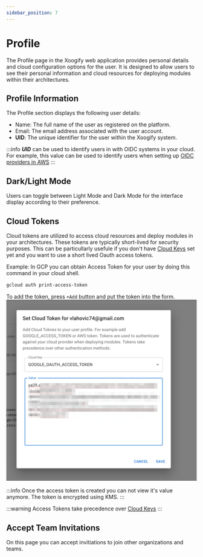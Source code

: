 ```yaml
---
sidebar_position: 7
---
```


# Profile

The Profile page in the Xoogify web application provides personal details and cloud configuration options for the user. It is designed to allow users to see their personal information and cloud resources for deploying modules within their architectures.

## Profile Information

The Profile section displays the following user details:

- Name: The full name of the user as registered on the platform.
- Email: The email address associated with the user account.
- **UID**: The unique identifier for the user within the Xoogify system.

:::info
**_UID_** can be used to identify users in with OIDC systems in your cloud. For example, this value can be used to identify users when setting up [OIDC providers in AWS](https://docs.aws.amazon.com/IAM/latest/UserGuide/id_roles_providers_create_oidc.html)
:::

## Dark/Light Mode

Users can toggle between Light Mode and Dark Mode for the interface display according to their preference.

## Cloud Tokens

Cloud tokens are utilized to access cloud resources and deploy modules in your architectures. These tokens are typically short-lived for security purposes. This can be particullarly usefule if you don't have [Cloud Keys](./Organization.md#cloud-keys) set yet and you want to use a short lived Oauth access tokens.

Example:
In GCP you can obtain Access Token for your user by doing this command in your cloud shell.

```sh
gcloud auth print-access-token
```

To add the token, press `+Add` button and put the token into the form.
![Access Token](./img/Profile-AccessToken.png)

:::info
Once the access token is created you can not view it's value anymore. The token is encrypted using KMS.
:::

:::warning
Access Tokens take precedence over [Cloud Keys](./Organization.md#cloud-keys)
:::

## Accept Team Invitations

On this page you can accept invitiations to join other organizations and teams.
